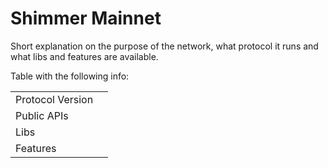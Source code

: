 # Shimmer Mainnet

Short explanation on the purpose of the network, what protocol it runs and what libs and features are available.

Table with the following info:

|                  |     |
| ---------------- | --- |
| Protocol Version |     |
| Public APIs      |     |
| Libs             |     |
| Features         |     |
